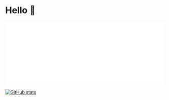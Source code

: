 <h1>Hello 👋</h1>

![Alt text](./circle.svg)

[![GitHub stats](https://github-readme-stats.vercel.app/api?username=SlinkyShelf&count_private=true)](https://github.com/anuraghazra/github-readme-stats)

